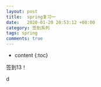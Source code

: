 ```yaml
---
layout: post
title:  spring复习一
date:   2020-01-20 20:53:12 +08:00
category: 签到系列
tags: spring
comments: true
---
```


* content
{:toc}


签到13！

d



